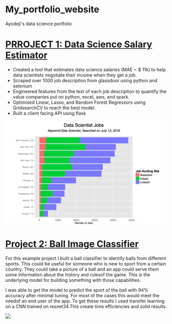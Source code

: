 # My_portfolio_website
Ayodeji's data science portfolio

# [PRROJECT 1: Data Science Salary Estimator](https://github.com/hoshAI/ds_salary_proj)
* Created a tool that estimates data science salaries (MAE ~ $ 11k) to help data scientists negotiate their income when they get a job.
* Scraped over 1000 job description from glassdoor using python and selenium
* Engineered features from the text of each job description to quantify the value companies put on python, excel, aws, and spark.
* Optimised Linear, Lasso, and Random Forest Regressors using GridsearchCV to reach the best model.
* Built a client facing API using flask

![](/images/datascienceimage.png)


# [Project 2: Ball Image Classifier](https://github.com/hoshAI/ball_image_classifier)
For this example project I built a ball classifier to identify balls from different sports. This could be useful for someone who is new to sport from a certain country. They could take a picture of a ball and an app could serve them some information about the history and rulesof the game. This is the underlying model for building something with those capabilities.

I was able to get the model to predict the sport of the ball with 94% accuracy after minimal tuning. For most of the cases this would meet the needof an end user of the app. To get these results I used transfer learning on a CNN trained on resnet34.This create time efficiencies and solid results.

![](/images/matrix_results.png)
